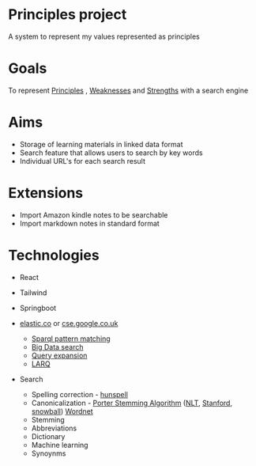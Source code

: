 # Principles project
A system to represent my values represented as principles  

# Goals
To represent [Principles](https://www.notion.so/Principles-4356911896ae48a28e7e08c921a45488) , [Weaknesses](https://www.notion.so/Weaknesses-8ad370d2d3f441caa4ef2a5294299407) and [Strengths](https://www.notion.so/Strengths-61d58cb8dc224e7abd224be62bf87ca4)  with a search engine

# Aims
- Storage of learning materials in linked data format
- Search feature that allows users to search by key words
- Individual URL's for each search result

# Extensions
- Import Amazon kindle notes to be searchable
- Import markdown notes in standard format

# Technologies
- React
- Tailwind
- Springboot
- [elastic.co](http://elastic.co/) or [cse.google.co.uk](https://cse.google.co.uk/cse/all)
    - [Sparql pattern matching](http://vos.openlinksw.com/owiki/wiki/VOS/VirtTipsAndTricksSPARQLPatternMatchFeature)
    - [Big Data search](https://blazegraph.com/database/apidocs/com/bigdata/rdf/store/BDS.html)
    - [Query expansion](https://queryunderstanding.com/query-expansion-2d68d47cf9c8)
    - [LARQ](http://jena.apache.org/documentation/larq/index.html)

- Search
    - Spelling correction - [hunspell](https://github.com/hunspell/hunspell)
    - Canonicalization - [Porter Stemming Algorithm](https://tartarus.org/martin/PorterStemmer/) ([NLT](http://www.nltk.org/), [Stanford](https://nlp.stanford.edu/software/), [snowball](https://snowballstem.org/)) [Wordnet](https://wordnet.princeton.edu/)
    - Stemming
    - Abbreviations
    - Dictionary
    - Machine learning
    - Synoynms
